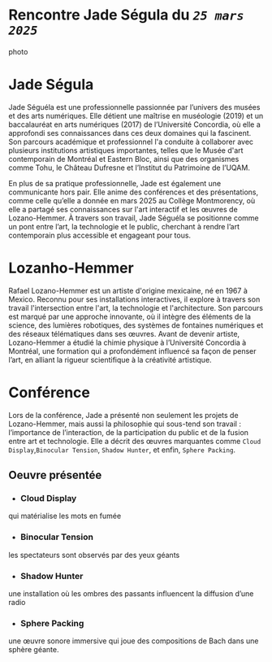# Rencontre Jade Ségula du *`25 mars 2025`*

photo

# Jade Ségula 

Jade Séguéla est une professionnelle passionnée par l’univers des musées et des arts numériques. Elle détient une maîtrise en muséologie (2019) et un baccalauréat en arts numériques (2017) de l’Université Concordia, où elle a approfondi ses connaissances dans ces deux domaines qui la fascinent. Son parcours académique et professionnel l'a conduite à collaborer avec plusieurs institutions artistiques importantes, telles que le Musée d'art contemporain de Montréal et Eastern Bloc, ainsi que des organismes comme Tohu, le Château Dufresne et l’Institut du Patrimoine de l’UQAM.

En plus de sa pratique professionnelle, Jade est également une communicante hors pair. Elle anime des conférences et des présentations, comme celle qu’elle a donnée en mars 2025 au Collège Montmorency, où elle a partagé ses connaissances sur l'art interactif et les œuvres de Lozano-Hemmer. À travers son travail, Jade Séguéla se positionne comme un pont entre l’art, la technologie et le public, cherchant à rendre l’art contemporain plus accessible et engageant pour tous.

# Lozanho-Hemmer

Rafael Lozano-Hemmer est un artiste d'origine mexicaine, né en 1967 à Mexico. Reconnu pour ses installations interactives, il explore à travers son travail l'intersection entre l'art, la technologie et l'architecture. Son parcours est marqué par une approche innovante, où il intègre des éléments de la science, des lumières robotiques, des systèmes de fontaines numériques et des réseaux télématiques dans ses œuvres. Avant de devenir artiste, Lozano-Hemmer a étudié la chimie physique à l’Université Concordia à Montréal, une formation qui a profondément influencé sa façon de penser l’art, en alliant la rigueur scientifique à la créativité artistique.

# Conférence

Lors de la conférence, Jade a présenté non seulement les projets de Lozano-Hemmer, mais aussi la philosophie qui sous-tend son travail : l’importance de l’interaction, de la participation du public et de la fusion entre art et technologie. Elle a décrit des œuvres marquantes comme `Cloud Display`,`Binocular Tension`, `Shadow Hunter`, et enfin, `Sphere Packing`.

## Oeuvre présentée

- ### Cloud Display<br>
 qui matérialise les mots en fumée

- ### Binocular Tension<br>
les spectateurs sont observés par des yeux géants

- ### Shadow Hunter<br>
 une installation où les ombres des passants influencent la diffusion d’une radio

- ### Sphere Packing<br>
une œuvre sonore immersive qui joue des compositions de Bach dans une sphère géante.




